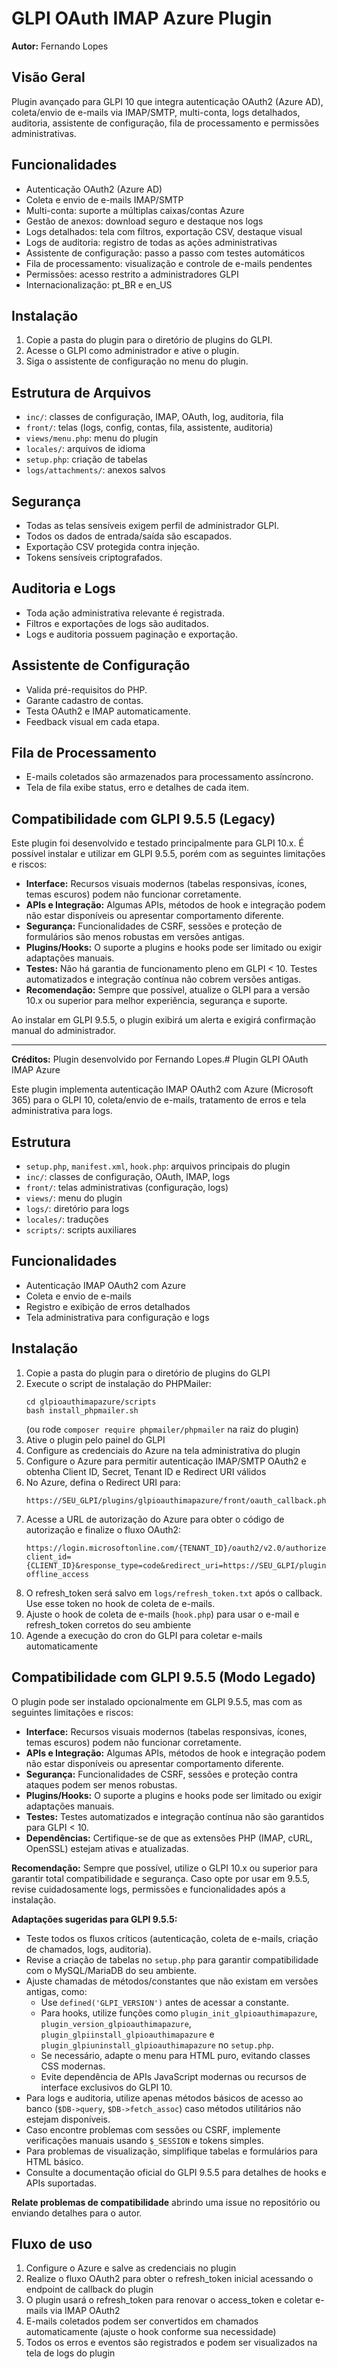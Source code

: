 # GLPI OAuth IMAP Azure Plugin

**Autor:** Fernando Lopes

## Visão Geral
Plugin avançado para GLPI 10 que integra autenticação OAuth2 (Azure AD), coleta/envio de e-mails via IMAP/SMTP, multi-conta, logs detalhados, auditoria, assistente de configuração, fila de processamento e permissões administrativas.

## Funcionalidades
- Autenticação OAuth2 (Azure AD)
- Coleta e envio de e-mails IMAP/SMTP
- Multi-conta: suporte a múltiplas caixas/contas Azure
- Gestão de anexos: download seguro e destaque nos logs
- Logs detalhados: tela com filtros, exportação CSV, destaque visual
- Logs de auditoria: registro de todas as ações administrativas
- Assistente de configuração: passo a passo com testes automáticos
- Fila de processamento: visualização e controle de e-mails pendentes
- Permissões: acesso restrito a administradores GLPI
- Internacionalização: pt_BR e en_US

## Instalação
1. Copie a pasta do plugin para o diretório de plugins do GLPI.
2. Acesse o GLPI como administrador e ative o plugin.
3. Siga o assistente de configuração no menu do plugin.

## Estrutura de Arquivos
- `inc/`: classes de configuração, IMAP, OAuth, log, auditoria, fila
- `front/`: telas (logs, config, contas, fila, assistente, auditoria)
- `views/menu.php`: menu do plugin
- `locales/`: arquivos de idioma
- `setup.php`: criação de tabelas
- `logs/attachments/`: anexos salvos

## Segurança
- Todas as telas sensíveis exigem perfil de administrador GLPI.
- Todos os dados de entrada/saída são escapados.
- Exportação CSV protegida contra injeção.
- Tokens sensíveis criptografados.

## Auditoria e Logs
- Toda ação administrativa relevante é registrada.
- Filtros e exportações de logs são auditados.
- Logs e auditoria possuem paginação e exportação.

## Assistente de Configuração
- Valida pré-requisitos do PHP.
- Garante cadastro de contas.
- Testa OAuth2 e IMAP automaticamente.
- Feedback visual em cada etapa.

## Fila de Processamento
- E-mails coletados são armazenados para processamento assíncrono.
- Tela de fila exibe status, erro e detalhes de cada item.


## Compatibilidade com GLPI 9.5.5 (Legacy)

Este plugin foi desenvolvido e testado principalmente para GLPI 10.x. É possível instalar e utilizar em GLPI 9.5.5, porém com as seguintes limitações e riscos:

- **Interface:** Recursos visuais modernos (tabelas responsivas, ícones, temas escuros) podem não funcionar corretamente.
- **APIs e Integração:** Algumas APIs, métodos de hook e integração podem não estar disponíveis ou apresentar comportamento diferente.
- **Segurança:** Funcionalidades de CSRF, sessões e proteção de formulários são menos robustas em versões antigas.
- **Plugins/Hooks:** O suporte a plugins e hooks pode ser limitado ou exigir adaptações manuais.
- **Testes:** Não há garantia de funcionamento pleno em GLPI < 10. Testes automatizados e integração contínua não cobrem versões antigas.
- **Recomendação:** Sempre que possível, atualize o GLPI para a versão 10.x ou superior para melhor experiência, segurança e suporte.

Ao instalar em GLPI 9.5.5, o plugin exibirá um alerta e exigirá confirmação manual do administrador.

---

**Créditos:**
Plugin desenvolvido por Fernando Lopes.# Plugin GLPI OAuth IMAP Azure

Este plugin implementa autenticação IMAP OAuth2 com Azure (Microsoft 365) para o GLPI 10, coleta/envio de e-mails, tratamento de erros e tela administrativa para logs.

## Estrutura
- `setup.php`, `manifest.xml`, `hook.php`: arquivos principais do plugin
- `inc/`: classes de configuração, OAuth, IMAP, logs
- `front/`: telas administrativas (configuração, logs)
- `views/`: menu do plugin
- `logs/`: diretório para logs
- `locales/`: traduções
- `scripts/`: scripts auxiliares

## Funcionalidades
- Autenticação IMAP OAuth2 com Azure
- Coleta e envio de e-mails
- Registro e exibição de erros detalhados
- Tela administrativa para configuração e logs

## Instalação
1. Copie a pasta do plugin para o diretório de plugins do GLPI
2. Execute o script de instalação do PHPMailer:
   ```
   cd glpioauthimapazure/scripts
   bash install_phpmailer.sh
   ```
   (ou rode `composer require phpmailer/phpmailer` na raiz do plugin)
3. Ative o plugin pelo painel do GLPI
4. Configure as credenciais do Azure na tela administrativa do plugin
5. Configure o Azure para permitir autenticação IMAP/SMTP OAuth2 e obtenha Client ID, Secret, Tenant ID e Redirect URI válidos
6. No Azure, defina o Redirect URI para:
   ```
   https://SEU_GLPI/plugins/glpioauthimapazure/front/oauth_callback.php
   ```
7. Acesse a URL de autorização do Azure para obter o código de autorização e finalize o fluxo OAuth2:
   ```
   https://login.microsoftonline.com/{TENANT_ID}/oauth2/v2.0/authorize?client_id={CLIENT_ID}&response_type=code&redirect_uri=https://SEU_GLPI/plugins/glpioauthimapazure/front/oauth_callback.php&response_mode=query&scope=https://outlook.office365.com/.default offline_access
   ```
8. O refresh_token será salvo em `logs/refresh_token.txt` após o callback. Use esse token no hook de coleta de e-mails.
9. Ajuste o hook de coleta de e-mails (`hook.php`) para usar o e-mail e refresh_token corretos do seu ambiente
10. Agende a execução do cron do GLPI para coletar e-mails automaticamente


## Compatibilidade com GLPI 9.5.5 (Modo Legado)

O plugin pode ser instalado opcionalmente em GLPI 9.5.5, mas com as seguintes limitações e riscos:

- **Interface:** Recursos visuais modernos (tabelas responsivas, ícones, temas escuros) podem não funcionar corretamente.
- **APIs e Integração:** Algumas APIs, métodos de hook e integração podem não estar disponíveis ou apresentar comportamento diferente.
- **Segurança:** Funcionalidades de CSRF, sessões e proteção contra ataques podem ser menos robustas.
- **Plugins/Hooks:** O suporte a plugins e hooks pode ser limitado ou exigir adaptações manuais.
- **Testes:** Testes automatizados e integração contínua não são garantidos para GLPI < 10.
- **Dependências:** Certifique-se de que as extensões PHP (IMAP, cURL, OpenSSL) estejam ativas e atualizadas.

**Recomendação:** Sempre que possível, utilize o GLPI 10.x ou superior para garantir total compatibilidade e segurança. Caso opte por usar em 9.5.5, revise cuidadosamente logs, permissões e funcionalidades após a instalação.


**Adaptações sugeridas para GLPI 9.5.5:**
- Teste todos os fluxos críticos (autenticação, coleta de e-mails, criação de chamados, logs, auditoria).
- Revise a criação de tabelas no `setup.php` para garantir compatibilidade com o MySQL/MariaDB do seu ambiente.
- Ajuste chamadas de métodos/constantes que não existam em versões antigas, como:
  - Use `defined('GLPI_VERSION')` antes de acessar a constante.
  - Para hooks, utilize funções como `plugin_init_glpioauthimapazure`, `plugin_version_glpioauthimapazure`, `plugin_glpiinstall_glpioauthimapazure` e `plugin_glpiuninstall_glpioauthimapazure` no `setup.php`.
  - Se necessário, adapte o menu para HTML puro, evitando classes CSS modernas.
  - Evite dependência de APIs JavaScript modernas ou recursos de interface exclusivos do GLPI 10.
- Para logs e auditoria, utilize apenas métodos básicos de acesso ao banco (`$DB->query`, `$DB->fetch_assoc`) caso métodos utilitários não estejam disponíveis.
- Caso encontre problemas com sessões ou CSRF, implemente verificações manuais usando `$_SESSION` e tokens simples.
- Para problemas de visualização, simplifique tabelas e formulários para HTML básico.
- Consulte a documentação oficial do GLPI 9.5.5 para detalhes de hooks e APIs suportadas.

**Relate problemas de compatibilidade** abrindo uma issue no repositório ou enviando detalhes para o autor.

## Fluxo de uso
1. Configure o Azure e salve as credenciais no plugin
2. Realize o fluxo OAuth2 para obter o refresh_token inicial acessando o endpoint de callback do plugin
3. O plugin usará o refresh_token para renovar o access_token e coletar e-mails via IMAP OAuth2
4. E-mails coletados podem ser convertidos em chamados automaticamente (ajuste o hook conforme sua necessidade)
5. Todos os erros e eventos são registrados e podem ser visualizados na tela de logs do plugin
